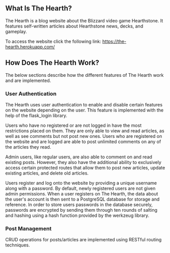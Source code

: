 ## What Is The Hearth?
The Hearth is a blog website about the Blizzard video game Hearthstone. It features self-written articles about Hearthstone news, decks, and gameplay.

To access the website click the following link: https://the-hearth.herokuapp.com/

## How Does The Hearth Work?
The below sections describe how the different features of The Hearth work and are implemented.

### User Authentication
The Hearth uses user authentication to enable and disable certain features on the website depending on the user. This feature is implemented with the help of the flask_login library. 

Users who have no registered or are not logged in have the most restrictions placed on them. They are only able to view and read articles, as well as see comments but not post new ones. Users who are registered on the website and are logged are able to post unlimited comments on any of the articles they read.

Admin users, like regular users, are also able to comment on and read existing posts. However, they also have the additional ability to exclusively access certain protected routes that allow them to post new articles, update existing articles, and delete old articles.

Users register and log onto the website by providing a unique username along with a password. By default, newly registered users are not given admin permissions. When a user registers on The Hearth, the data about the user's account is then sent to a PostgreSQL database for storage and reference. In order to store users passwords in the database securely, passwords are encrypted by sending them through ten rounds of salting and hashing using a hash function provided by the werkzeug library.

### Post Management
CRUD operations for posts/articles are implemented using RESTful routing techniques. 
